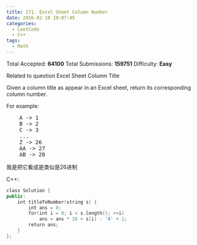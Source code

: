 ```yaml
---
title: 171. Excel Sheet Column Number
date: 2016-02-10 19:07:45
categories:
  - LeetCode
  - C++
tags:
  - Math
---
```


Total Accepted: **64100**
Total Submissions: **159751**
Difficulty: **Easy**

Related to question Excel Sheet Column Title

Given a column title as appear in an Excel sheet, return its corresponding column number.

For example:

<pre>
    A -> 1
    B -> 2
    C -> 3
    ...
    Z -> 26
    AA -> 27
    AB -> 28
</pre>

<!-- more -->

我是把它看成是类似是26进制

C++:

``` cpp
class Solution {
public:
    int titleToNumber(string s) {
        int ans = 0;
        for(int i = 0; i < s.length(); ++i)
            ans = ans * 26 + s[i] - 'A' + 1;
        return ans;
    }
};
```